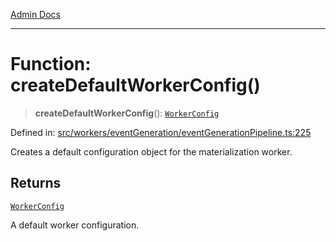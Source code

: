 [Admin Docs](/)

***

# Function: createDefaultWorkerConfig()

> **createDefaultWorkerConfig**(): [`WorkerConfig`](../interfaces/WorkerConfig.md)

Defined in: [src/workers/eventGeneration/eventGenerationPipeline.ts:225](https://github.com/Sourya07/talawa-api/blob/4e4298c85a0d2c28affa824f2aab7ec32b5f3ac5/src/workers/eventGeneration/eventGenerationPipeline.ts#L225)

Creates a default configuration object for the materialization worker.

## Returns

[`WorkerConfig`](../interfaces/WorkerConfig.md)

A default worker configuration.
